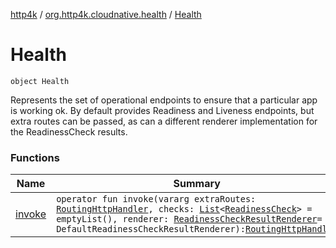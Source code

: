 [http4k](../../index.md) / [org.http4k.cloudnative.health](../index.md) / [Health](./index.md)

# Health

`object Health`

Represents the set of operational endpoints to ensure that a particular app is working ok.
By default provides Readiness and Liveness endpoints, but extra routes can be passed, as
can a different renderer implementation for the ReadinessCheck results.

### Functions

| Name | Summary |
|---|---|
| [invoke](invoke.md) | `operator fun invoke(vararg extraRoutes: `[`RoutingHttpHandler`](../../org.http4k.routing/-routing-http-handler/index.md)`, checks: `[`List`](https://kotlinlang.org/api/latest/jvm/stdlib/kotlin.collections/-list/index.html)`<`[`ReadinessCheck`](../-readiness-check/index.md)`> = emptyList(), renderer: `[`ReadinessCheckResultRenderer`](../-readiness-check-result-renderer/index.md)` = DefaultReadinessCheckResultRenderer): `[`RoutingHttpHandler`](../../org.http4k.routing/-routing-http-handler/index.md) |
